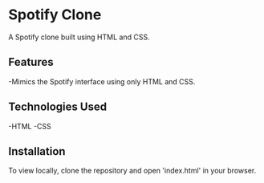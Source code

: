 # Spotify Clone

A Spotify clone built using HTML and CSS.

## Features
-Mimics the Spotify interface using only HTML and CSS.

## Technologies Used
-HTML
-CSS

## Installation
To view locally, clone the repository and open 'index.html' in your browser.
